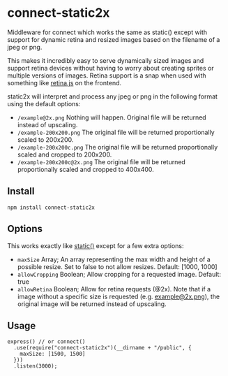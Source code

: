 connect-static2x
================

Middleware for connect which works the same as static() except with support for dynamic retina and resized images based on the filename of a jpeg or png.

This makes it incredibly easy to serve dynamically sized images and support retina devices without having to worry about creating sprites or multiple versions of images. Retina support is a snap when used with something like [retina.js](http://retinajs.com/) on the frontend.

static2x will interpret and process any jpeg or png in the following format using the default options:

* `/example@2x.png` Nothing will happen. Original file will be returned instead of upscaling.
* `/example-200x200.png` The original file will be returned proportionally scaled to 200x200.
* `/example-200x200c.png` The original file will be returned proportionally scaled and cropped to 200x200.
* `/example-200x200c@2x.png` The original file will be returned proportionally scaled and cropped to 400x400.

## Install

`npm install connect-static2x`

## Options

This works exactly like [static()](http://www.senchalabs.org/connect/static.html) except for a few extra options:

* `maxSize` Array; An array representing the max width and height of a possible resize. Set to false to not allow resizes. Default: [1000, 1000]
* `allowCropping` Boolean; Allow cropping for a requested image. Default: true
* `allowRetina` Boolean; Allow for retina requests (@2x). Note that if a image without a specific size is requested (e.g. example@2x.png), the original image will be returned instead of upscaling.

## Usage

```
express() // or connect()
  .use(require("connect-static2x")(__dirname + "/public", {
    maxSize: [1500, 1500]
  }))
  .listen(3000);
```

